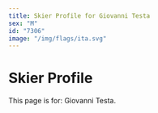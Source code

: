 ```yaml
---
title: Skier Profile for Giovanni Testa
sex: "M"
id: "7306"
image: "/img/flags/ita.svg" 
---
```


# Skier Profile

This page is for: Giovanni Testa.
    